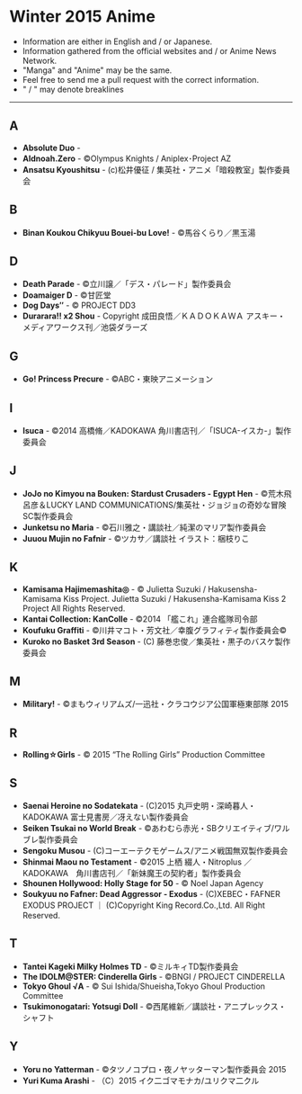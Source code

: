 # Winter 2015 Anime

* Information are either in English and / or Japanese.
* Information gathered from the official websites and / or Anime News Network.
* "Manga" and "Anime" may be the same.
* Feel free to send me a pull request with the correct information.
* " / " may denote breaklines

---

## A

* **Absolute Duo** - 
* **Aldnoah.Zero** - ©Olympus Knights / Aniplex･Project AZ
* **Ansatsu Kyoushitsu** - (c)松井優征 / 集英社・アニメ「暗殺教室」製作委員会

## B

* **Binan Koukou Chikyuu Bouei-bu Love!** - ©馬谷くらり／黒玉湯

## D

* **Death Parade** - ©立川譲／「デス・パレード」製作委員会
* **Doamaiger D** - ©甘匠堂
* **Dog Days″** - © PROJECT DD3
* **Durarara!! x2 Shou** - Copyright 成田良悟／ＫＡＤＯＫＡＷＡ アスキー・メディアワークス刊／池袋ダラーズ

## G

* **Go! Princess Precure** - ©ABC・東映アニメーション
 
## I

* **Isuca** - ©2014 高橋脩／KADOKAWA 角川書店刊／「ISUCA-イスカ-」製作委員会

## J

* **JoJo no Kimyou na Bouken: Stardust Crusaders - Egypt Hen** - ©荒木飛呂彦＆LUCKY LAND COMMUNICATIONS/集英社・ジョジョの奇妙な冒険SC製作委員会
* **Junketsu no Maria** - ©石川雅之・講談社／純潔のマリア製作委員会
* **Juuou Mujin no Fafnir** - ©ツカサ／講談社 イラスト：梱枝りこ

## K

* **Kamisama Hajimemashita◎** - © Julietta Suzuki / Hakusensha-Kamisama Kiss Project. Julietta Suzuki / Hakusensha-Kamisama Kiss 2 Project All Rights Reserved. 
* **Kantai Collection: KanColle** - ©2014 「艦これ」連合艦隊司令部
* **Koufuku Graffiti** - ©川井マコト・芳文社／幸腹グラフィティ製作委員会©
* **Kuroko no Basket 3rd Season** - (C) 藤巻忠俊／集英社・黒子のバスケ製作委員会

## M

* **Military!** - ©まもウィリアムズ/一迅社・クラコウジア公国軍極東部隊 2015

## R

* **Rolling☆Girls** - © 2015 “The Rolling Girls” Production Committee

## S

* **Saenai Heroine no Sodatekata** - (C)2015 丸戸史明・深崎暮人・KADOKAWA 富士見書房／冴えない製作委員会
* **Seiken Tsukai no World Break** - ©あわむら赤光・SBクリエイティブ/ワルブレ製作委員会
* **Sengoku Musou** - (C)コーエーテクモゲームス/アニメ戦国無双製作委員会
* **Shinmai Maou no Testament** - ©2015 上栖 綴人・Nitroplus ／ KADOKAWA　角川書店刊／「新妹魔王の契約者」製作委員会
* **Shounen Hollywood: Holly Stage for 50** - © Noel Japan Agency
* **Soukyuu no Fafner: Dead Aggressor - Exodus** - (C)XEBEC・FAFNER EXODUS PROJECT ｜ (C)Copyright King Record.Co.,Ltd. All Right Reserved.

## T

* **Tantei Kageki Milky Holmes TD** - ©ミルキィTD製作委員会
* **The IDOLM@STER: Cinderella Girls** - ©BNGI / PROJECT CINDERELLA
* **Tokyo Ghoul √A** - © Sui Ishida/Shueisha,Tokyo Ghoul Production Committee
* **Tsukimonogatari: Yotsugi Doll** - ©西尾維新／講談社・アニプレックス・シャフト

## Y
* **Yoru no Yatterman** - ©タツノコプロ・夜ノヤッターマン製作委員会 2015
* **Yuri Kuma Arashi** - （C）2015 イク二ゴマモナカ/ユリクマ二クル
